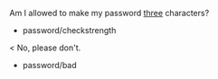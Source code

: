 Am I allowed to make my password [three](number/passlength) characters?
* password/checkstrength

< No, please don't.
* password/bad
